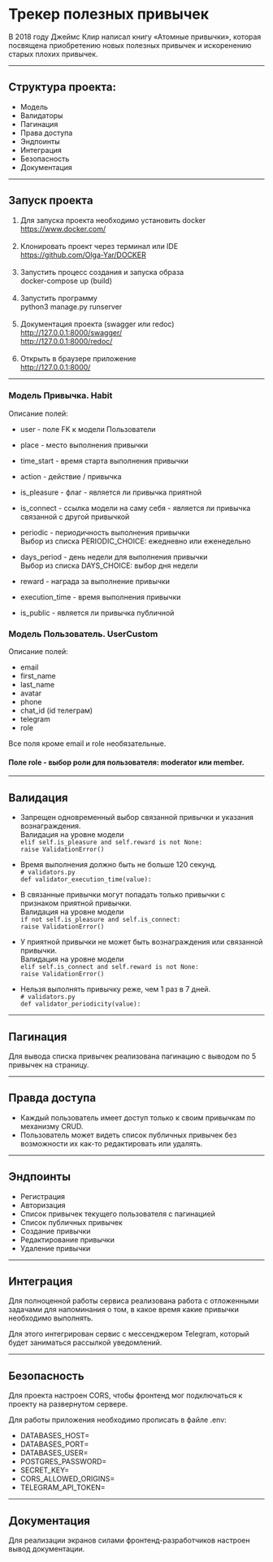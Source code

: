 # Трекер полезных привычек

В 2018 году Джеймс Клир написал книгу «Атомные привычки», которая посвящена приобретению новых полезных привычек и искоренению старых плохих привычек.

---

## Структура проекта:
* Модель
* Валидаторы
* Пагинация
* Права доступа
* Эндпоинты
* Интеграция
* Безопасность
* Документация

---

## Запуск проекта

1. Для запуска проекта необходимо установить docker <br>
https://www.docker.com/ <br> <br>
2. Клонировать проект через терминал или IDE  <br>
https://github.com/Olga-Yar/DOCKER <br> <br>
3. Запустить процесс создания и запуска образа <br>
docker-compose up (build) <br> <br>
4. Запустить программу <br>
python3 manage.py runserver <br><br>
4. Документация проекта (swagger или redoc) <br>
http://127.0.0.1:8000/swagger/  <br>
http://127.0.0.1:8000/redoc/ <br> <br>
5. Открыть в браузере приложение <br>
http://127.0.0.1:8000/

---

### Модель Привычка. Habit
Описание полей:
* user - поле FK к модели Пользователи
* place - место выполнения привычки
* time_start - время старта выполнения привычки
* action - действие / привычка
* is_pleasure - флаг - является ли привычка приятной
* is_connect - ссылка модели на саму себя - является ли привычка связанной с другой привычкой
* periodic - периодичность выполнения привычки <br>
Выбор из списка PERIODIC_CHOICE: ежедневно или еженедельно


* days_period - день недели для выполнения привычки <br>
Выбор из списка DAYS_CHOICE: выбор дня недели


* reward - награда за выполнение привычки
* execution_time - время выполнения привычки
* is_public - является ли привычка публичной


### Модель Пользователь. UserCustom
Описание полей:
* email
* first_name
* last_name
* avatar
* phone
* chat_id (id телеграм)
* telegram
* role <br>

Все поля кроме email и role необязательные. <br>
#### Поле role - выбор роли для пользователя: moderator или member.

---

## Валидация

* Запрещен одновременный выбор связанной привычки и указания вознаграждения.<br>
Валидация на уровне модели <br>
``elif self.is_pleasure and self.reward is not None:``  <br>
``raise ValidationError()``


* Время выполнения должно быть не больше 120 секунд. <br>
``# validators.py`` <br>
``def validator_execution_time(value):``  <br>


* В связанные привычки могут попадать только привычки с признаком приятной привычки. <br>
Валидация на уровне модели <br>
``if not self.is_pleasure and self.is_connect:``  <br>
``raise ValidationError()``

* У приятной привычки не может быть вознаграждения или связанной привычки. <br>
Валидация на уровне модели <br>
``elif self.is_connect and self.reward is not None:``  <br>
``raise ValidationError()``


* Нельзя выполнять привычку реже, чем 1 раз в 7 дней. <br>
``# validators.py`` <br>
``def validator_periodicity(value):``  <br>



---

## Пагинация

Для вывода списка привычек реализована пагинацию с выводом по 5 привычек на страницу.

---

## Правда доступа

* Каждый пользователь имеет доступ только к своим привычкам по механизму CRUD.
* Пользователь может видеть список публичных привычек без возможности их как-то редактировать или удалять.

---

## Эндпоинты

* Регистрация
* Авторизация
* Список привычек текущего пользователя с пагинацией
* Список публичных привычек
* Создание привычки
* Редактирование привычки
* Удаление привычки

---

## Интеграция

Для полноценной работы сервиса реализована работа с отложенными
задачами для напоминания о том, в какое время какие привычки необходимо выполнять. <br>

Для этого интегрирован сервис с мессенджером Telegram, 
который будет заниматься рассылкой уведомлений.

---

## Безопасность

Для проекта настроен CORS, чтобы фронтенд мог подключаться к проекту на развернутом сервере.

Для работы приложения необходимо прописать в файле .env:
* DATABASES_HOST=
* DATABASES_PORT=
* DATABASES_USER=
* POSTGRES_PASSWORD=
* SECRET_KEY=
* CORS_ALLOWED_ORIGINS=
* TELEGRAM_API_TOKEN=

---

## Документация

Для реализации экранов силами фронтенд-разработчиков настроен вывод документации.
